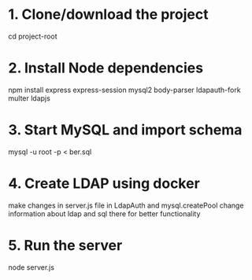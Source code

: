 # 1. Clone/download the project
cd project-root

# 2. Install Node dependencies
npm install express express-session mysql2 body-parser ldapauth-fork multer ldapjs

# 3. Start MySQL and import schema
mysql -u root -p < ber.sql

# 4. Create LDAP using docker
make changes in server.js file in LdapAuth and mysql.createPool change information about ldap and sql there for better functionality
# 5. Run the server
node server.js

